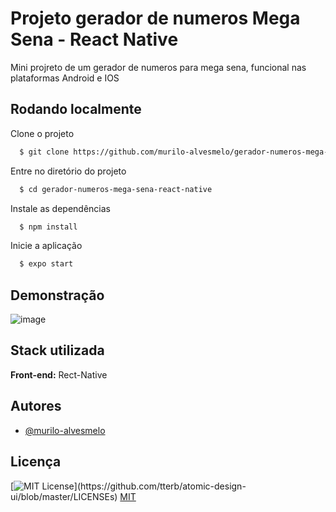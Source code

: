 
# Projeto gerador de numeros Mega Sena - React Native

Mini projreto de um gerador de numeros para mega sena, funcional nas plataformas Android e IOS


## Rodando localmente

Clone o projeto

```bash
  $ git clone https://github.com/murilo-alvesmelo/gerador-numeros-mega-sena-react-native.git
```

Entre no diretório do projeto

```bash
  $ cd gerador-numeros-mega-sena-react-native
```

Instale as dependências

```bash
  $ npm install
```

Inicie a aplicação

```bash
  $ expo start
```


## Demonstração
![image](https://drive.google.com/uc?export=view&id=1Ci8t3SPlX2KBUXTaWYdaqAZNndZcpuUU) 


## Stack utilizada

**Front-end:** Rect-Native


## Autores

- [@murilo-alvesmelo](https://github.com/murilo-alvesmelo)


## Licença
[![MIT License](https://img.shields.io/apm/l/atomic-design-ui.svg?)](https://github.com/tterb/atomic-design-ui/blob/master/LICENSEs)
[MIT](https://choosealicense.com/licenses/mit/)

